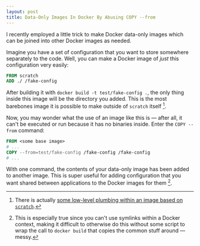 ```yaml
---
layout: post
title: Data-Only Images In Docker By Abusing COPY --from
---
```


I recently employed a little trick to make Docker data-only images which can be joined into other Docker images as needed.

Imagine you have a set of configuration that you want to store somewhere separately to the code. Well, you can make a Docker image of _just_ this configuration very easily:

```dockerfile
FROM scratch
ADD ./ /fake-config
```

After building it with `docker build -t test/fake-config .`, the only thing inside this image will be the directory you added. This is the most barebones image it is possible to make outside of `scratch` itself [^1].

Now, you may wonder what the use of an image like this is — after all, it can't be executed or run because it has no binaries inside. Enter the `COPY --from` command:

```dockerfile
FROM <some base image>
# ...
COPY --from=test/fake-config /fake-config /fake-config
# ...
```

With one command, the contents of your data-only image has been added to another image. This is super useful for adding configuration that you want shared between applications to the Docker images for them [^2].

[^1]: There is actually [some low-level plumbing within an image based on `scratch`](https://embano1.github.io/post/scratch/).
[^2]: This is especially true since you can't use symlinks within a Docker context, making it difficult to otherwise do this without some script to wrap the call to `docker build` that copies the common stuff around — messy.
